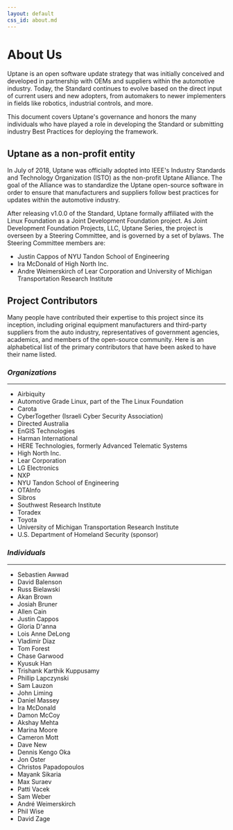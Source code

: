 ```yaml
---
layout: default
css_id: about.md
---
```


# About Us

Uptane is an open software update strategy that was initially conceived and developed in partnership with OEMs and suppliers within the automotive industry. Today, the Standard continues to evolve based on the direct input of current users and new adopters, from automakers to newer implementers in fields like robotics, industrial controls, and more.  

This document covers Uptane's governance and honors the many individuals who have played a role in developing the Standard or submitting industry Best Practices for deploying the framework.

## Uptane as a non-profit entity

In July of 2018, Uptane was officially adopted into IEEE's Industry Standards
and Technology Organization (ISTO) as the non-profit Uptane Alliance. The goal of the Alliance was to standardize the Uptane open-source software in order to ensure that manufacturers and suppliers follow best practices for updates within the automotive industry.

After releasing v1.0.0 of the Standard, Uptane formally affiliated with the Linux Foundation as a Joint Development Foundation project. As Joint Development Foundation Projects, LLC, Uptane Series, the project is overseen by a Steering Committee, and is governed by a set of bylaws. The Steering Committee members are:

* Justin Cappos of NYU Tandon School of Engineering
* Ira McDonald of High North Inc.
* Andre Weimerskirch of Lear Corporation and University of Michigan
Transportation Research Institute

## Project Contributors  

Many people have contributed their expertise to this
project since its inception, including original equipment manufacturers and
third-party suppliers from the auto industry, representatives
of government agencies, academics, and members of the open-source community.
Here is an alphabetical list of the primary contributors that have been
asked to have their name listed.

### *Organizations*
-------------
* Airbiquity 
* Automotive Grade Linux, part of the The Linux Foundation
* Carota 
* CyberTogether (Israeli Cyber Security Association)
* Directed Australia 
* EnGIS Technologies
* Harman International 
* HERE Technologies, formerly Advanced Telematic Systems 
* High North Inc. 
* Lear Corporation 
* LG Electronics 
* NXP 
* NYU Tandon School of Engineering 
* OTAInfo 
* Sibros 
* Southwest Research Institute
* Toradex
* Toyota 
* University of Michigan Transportation Research Institute
* U.S. Department of Homeland Security (sponsor)

### *Individuals*
-------------
* Sebastien Awwad
* David Balenson
* Russ Bielawski
* Akan Brown
* Josiah Bruner
* Allen Cain
* Justin Cappos
* Gloria D'anna
* Lois Anne DeLong
* Vladimir Diaz
* Tom Forest
* Chase Garwood
* Kyusuk Han
* Trishank Karthik Kuppusamy
* Phillip Lapczynski
* Sam Lauzon
* John Liming
* Daniel Massey
* Ira McDonald
* Damon McCoy
* Akshay Mehta
* Marina Moore
* Cameron Mott
* Dave New
* Dennis Kengo Oka
* Jon Oster
* Christos Papadopoulos
* Mayank Sikaria
* Max Suraev
* Patti Vacek
* Sam Weber
* André Weimerskirch
* Phil Wise
* David Zage
